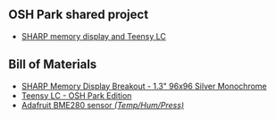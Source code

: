 ## OSH Park shared project
* [SHARP memory display and Teensy LC](https://oshpark.com/projects/4Hbq9Awy)

## Bill of Materials
* [SHARP Memory Display Breakout - 1.3" 96x96 Silver Monochrome](https://www.adafruit.com/product/1393)
* [Teensy LC - OSH Park Edition](http://store.oshpark.com/products/teensy-lc)
* [Adafruit BME280 sensor *(Temp/Hum/Press)*](https://www.adafruit.com/product/2652)
